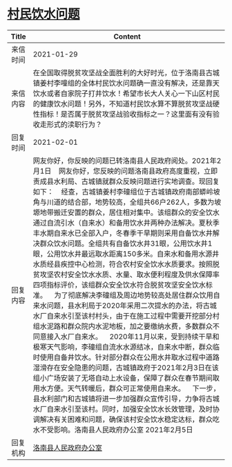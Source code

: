 # <a href="http://www.shangluo.gov.cn/zmhd/ldxxxx.jsp?urltype=leadermail.LeaderMailContentUrl&wbtreeid=1112&leadermailid=6874">村民饮水问题</a>
| Title |                                                                                                                                                                                                                                                                                                                                                                                     Content                                                                                                                                                                                                                                                                                                                                                                                      |
|:-----:|----------------------------------------------------------------------------------------------------------------------------------------------------------------------------------------------------------------------------------------------------------------------------------------------------------------------------------------------------------------------------------------------------------------------------------------------------------------------------------------------------------------------------------------------------------------------------------------------------------------------------------------------------------------------------------------------------------------------------------------------------------------------------------|
| 来信时间  | 2021-01-29                                                                                                                                                                                                                                                                                                                                                                                                                                                                                                                                                                                                                                                                                                                                                                       |
| 来信内容  | 在全国取得脱贫攻坚战全面胜利的大好时光，位于洛南县古城镇姜村李噇组的全体村民饮水问题确一直没有解决，还是靠天饮水或者自家院子打井饮水！希望市长大人关心一下山区村民的健康饮水问题！另外，不知道村民饮水算不算脱贫攻坚战硬性指标！是否属于脱贫攻坚战验收指标之一？这里面有没有验收走形式的渎职行为？                                                                                                                                                                                                                                                                                                                                                                                                                                                                                                                                                                                                                                |
| 回复时间  | 2021-02-01                                                                                                                                                                                                                                                                                                                                                                                                                                                                                                                                                                                                                                                                                                                                                                       |
| 回复内容  | 网友你好，你反映的问题已转洛南县人民政府阅处。2021年2月1日    网友你好，您反映的问题洛南县政府高度重视，立即责成县水利局、古城镇就群众反映问题进行实地调查。现回复如下：    经查，古城镇姜村李䃥组位于古城镇政府南部蟒岭坡角与川道的结合部，地势较高，全组共66户262人，多数为坡塬地带搬迁安置的群众，居住相对集中。该组群众的安全饮水通过自流引水（自来水）和备用饮水井两种办法解决。夏秋季丰水期自来水已全部入户，冬春季干旱期则采用自备饮水井解决群众饮水问题。全组共有自备饮水井31眼，公用饮水井1眼，公用饮水井最远取水距离150多米。自来水和备用水源井水质经县疾控中心检测，符合农村安全饮水水质要求。按照脱贫攻坚农村安全饮水水质、水量、取水便利程度及供水保障率四项指标评价，该组群众安全饮水符合脱贫攻坚安全饮水标准。    为了彻底解决李䃥组及周边地势较高处居住群众饮用自来水问题，县水利局于2020年采用二次提水的办法，将古城水厂自来水引至该村村头，由于在施工过程中需要开挖部分村组水泥路和群众院内水泥地板，加之要缴纳水费，多数群众不同意接入水厂自来水。    2020年11月以来，受到持续干旱和极寒天气影响，李䃥组自流水水源结冰，自来水中断，群众临时使用自备井饮水。针对部分群众在公用水井取水过程中道路湿滑存在安全隐患的问题，古城镇政府于2021年2月3日在该组小广场安装了无塔自动上水设备，保障了群众在春节期间取用水方便。天气转暖后，群众可正常使用自来水。    下一步，县水利部门和古城镇将进一步加强群众宣传引导，力争将古城水厂自来水引至该村。同时，加强安全饮水长效管理，及时协调解决有关困难和问题，确保该村安全饮水稳定达标，群众吃水不受影响。洛南县人民政府办公室 2021年2月5日 |
| 回复机构  | <a href="../../categories/agencies/洛南县人民政府办公室.md">洛南县人民政府办公室</a>                                                                                                                                                                                                                                                                                                                                                                                                                                                                                                                                                                                                                                                                                                                   |